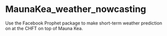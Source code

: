 # MaunaKea_weather_nowcasting

Use the Facebook Prophet package to make short-term weather prediction on at the CHFT on top of Mauna Kea.
